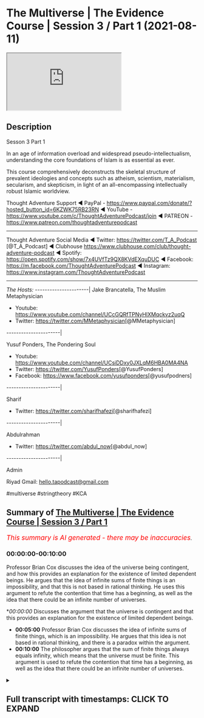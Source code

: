 # The Multiverse | The Evidence Course | Session 3 / Part 1 (2021-08-11)

<iframe loading='lazy' allow='autoplay' src='https://www.youtube.com/embed/zTqywht1u8A'></iframe>

## Description

Sesson 3 Part 1 

In an age of information overload and widespread pseudo-intellectualism, understanding the core foundations of Islam is as essential as ever. 

This course comprehensively deconstructs the skeletal structure of prevalent ideologies and concepts such as atheism, scientism, materialism, secularism, and skepticism, in light of an all-encompassing intellectually robust Islamic worldview.

Thought Adventure Support
◄ PayPal - https://www.paypal.com/donate/?hosted_button_id=6KZWK75RB23RN 
◄ YouTube - https://www.youtube.com/c/ThoughtAdventurePodcast/join
◄ PATREON - https://www.patreon.com/thoughtadventurepodcast
____________________________________________________________________

Thought Adventure Social Media
◄ Twitter: https://twitter.com/T_A_Podcast​​ [@T_A_Podcast]
◄ Clubhouse https://www.clubhouse.com/club/thought-adventure-podcast
◄ Spotify: https://open.spotify.com/show/7x4UVfTz9QX8KVdEXquDUC
◄ Facebook: https://m.facebook.com/ThoughtAdventurePodcast
◄ Instagram: https://www.instagram.com/ThoughtAdventurePodcast​

----------------------------------------------------------------

*The Hosts:*
----------------------|
Jake Brancatella, The Muslim Metaphysician

- Youtube: https://www.youtube.com/channel/UCcGQRfTPNyHlXMqckvz2uqQ
- Twitter:  https://twitter.com/MMetaphysician​​ [@MMetaphysician]

----------------------|

Yusuf Ponders, The Pondering Soul

- Youtube: https://www.youtube.com/channel/UCsiDDxy0JXLqM6HBA0MA4NA
- Twitter: https://twitter.com/YusufPonders​​ [@YusufPonders]
- Facebook: https://www.facebook.com/yusufponders​ [@yusufpodners]

----------------------|

Sharif

- Twitter: https://twitter.com/sharifhafezi​​ [@sharifhafezi]

----------------------|

Abdulrahman

- Twitter: https://twitter.com/abdul_now​ [@abdul_now]

----------------------|

Admin

Riyad 
Gmail: hello.tapodcast@gmail.com

#multiverse #stringtheory #KCA

## Summary of [The Multiverse | The Evidence Course | Session 3 / Part 1](https://www.youtube.com/watch?v=zTqywht1u8A)


*<span style="color:red; font-size:125%">This summary is AI generated - there may be inaccuracies</span>. [](/)*

### <a onclick="modifyYTiframeseektime('0')">00:00:00-00:10:00</a>

 Professor Brian Cox discusses the idea of the universe being contingent, and how this provides an explanation for the existence of limited dependent beings. He argues that the idea of infinite sums of finite things is an impossibility, and that this is not based in rational thinking. He uses this argument to refute the contention that time has a beginning, as well as the idea that there could be an infinite number of universes.

**<a onclick="modifyYTiframeseektime('0')">00:00:00</a>* Discusses the argument that the universe is contingent and that this provides an explanation for the existence of limited dependent beings.
* **<a onclick="modifyYTiframeseektime('300')">00:05:00</a>**  Professor Brian Cox discusses the idea of infinite sums of finite things, which is an impossibility. He argues that this idea is not based in rational thinking, and there is a paradox within the argument.
* **<a onclick="modifyYTiframeseektime('600')">00:10:00</a>** The philosopher argues that the sum of finite things always equals infinity, which means that the universe must be finite. This argument is used to refute the contention that time has a beginning, as well as the idea that there could be an infinite number of universes.

<details><summary><h2>Full transcript with timestamps: CLICK TO EXPAND</h2></summary>

<a onclick="modifyYTiframeseektime('14')">0:00:14</a> muhammad so in session two we looked at  
<a onclick="modifyYTiframeseektime('18')">0:00:18</a> the various arguments for the belief in  
<a onclick="modifyYTiframeseektime('21')">0:00:21</a> the creator we didn't want to go through  
<a onclick="modifyYTiframeseektime('22')">0:00:22</a> all the arguments for the belief in the  
<a onclick="modifyYTiframeseektime('24')">0:00:24</a> creator we just want to use certain key  
<a onclick="modifyYTiframeseektime('26')">0:00:26</a> arguments  
<a onclick="modifyYTiframeseektime('27')">0:00:27</a> all most of the arguments they all  
<a onclick="modifyYTiframeseektime('29')">0:00:29</a> rested upon this idea of  
<a onclick="modifyYTiframeseektime('32')">0:00:32</a> why do we ask the question what causes  
<a onclick="modifyYTiframeseektime('34')">0:00:34</a> something  
<a onclick="modifyYTiframeseektime('36')">0:00:36</a> and we ask this question when we  
<a onclick="modifyYTiframeseektime('37')">0:00:37</a> identify something that is contingent  
<a onclick="modifyYTiframeseektime('40')">0:00:40</a> and we said everything within the  
<a onclick="modifyYTiframeseektime('42')">0:00:42</a> universe including the universe itself  
<a onclick="modifyYTiframeseektime('45')">0:00:45</a> is contingent  
<a onclick="modifyYTiframeseektime('46')">0:00:46</a> meaning it has a beginning to its  
<a onclick="modifyYTiframeseektime('48')">0:00:48</a> existence  
<a onclick="modifyYTiframeseektime('50')">0:00:50</a> it has certain attributes which are only  
<a onclick="modifyYTiframeseektime('52')">0:00:52</a> possible it could have had other  
<a onclick="modifyYTiframeseektime('54')">0:00:54</a> attributes it could be arranged in  
<a onclick="modifyYTiframeseektime('56')">0:00:56</a> another way as opposed to the way that  
<a onclick="modifyYTiframeseektime('58')">0:00:58</a> we see it  
<a onclick="modifyYTiframeseektime('59')">0:00:59</a> when we can identify this about the  
<a onclick="modifyYTiframeseektime('62')">0:01:02</a> universe and we know that the universe  
<a onclick="modifyYTiframeseektime('64')">0:01:04</a> didn't decide its own existence and we  
<a onclick="modifyYTiframeseektime('67')">0:01:07</a> know that the universe didn't decide its  
<a onclick="modifyYTiframeseektime('68')">0:01:08</a> own attributes and the universe didn't  
<a onclick="modifyYTiframeseektime('71')">0:01:11</a> decide its own  
<a onclick="modifyYTiframeseektime('72')">0:01:12</a> you know composition and arrangement  
<a onclick="modifyYTiframeseektime('74')">0:01:14</a> it's like saying the table decided its  
<a onclick="modifyYTiframeseektime('77')">0:01:17</a> own existence or the table decided  
<a onclick="modifyYTiframeseektime('80')">0:01:20</a> its own attributes or the table this  
<a onclick="modifyYTiframeseektime('82')">0:01:22</a> decided to put the the you know the legs  
<a onclick="modifyYTiframeseektime('86')">0:01:26</a> of the table and the top in the  
<a onclick="modifyYTiframeseektime('87')">0:01:27</a> particular  
<a onclick="modifyYTiframeseektime('88')">0:01:28</a> fashion that it was  
<a onclick="modifyYTiframeseektime('91')">0:01:31</a> because we identify  
<a onclick="modifyYTiframeseektime('93')">0:01:33</a> this thing about the universe then we  
<a onclick="modifyYTiframeseektime('95')">0:01:35</a> require something external to the  
<a onclick="modifyYTiframeseektime('97')">0:01:37</a> universe just like we require something  
<a onclick="modifyYTiframeseektime('98')">0:01:38</a> external to the table  
<a onclick="modifyYTiframeseektime('100')">0:01:40</a> it's a very profound but simple point i  
<a onclick="modifyYTiframeseektime('103')">0:01:43</a> think you know it's not too complicated  
<a onclick="modifyYTiframeseektime('106')">0:01:46</a> to really understand this point  
<a onclick="modifyYTiframeseektime('109')">0:01:49</a> now  
<a onclick="modifyYTiframeseektime('110')">0:01:50</a> in session three we're going to look at  
<a onclick="modifyYTiframeseektime('112')">0:01:52</a> some of the contentions to some of these  
<a onclick="modifyYTiframeseektime('114')">0:01:54</a> arguments what are the arguments that  
<a onclick="modifyYTiframeseektime('115')">0:01:55</a> people use  
<a onclick="modifyYTiframeseektime('117')">0:01:57</a> against this  
<a onclick="modifyYTiframeseektime('119')">0:01:59</a> and one of the arguments and one of the  
<a onclick="modifyYTiframeseektime('121')">0:02:01</a> contentions is this argument that the  
<a onclick="modifyYTiframeseektime('123')">0:02:03</a> universe  
<a onclick="modifyYTiframeseektime('124')">0:02:04</a> or that their explanation the reason why  
<a onclick="modifyYTiframeseektime('127')">0:02:07</a> we've got so many possible beings  
<a onclick="modifyYTiframeseektime('129')">0:02:09</a> contingent beings is we've got an  
<a onclick="modifyYTiframeseektime('132')">0:02:12</a> infinite number of universe  
<a onclick="modifyYTiframeseektime('133')">0:02:13</a> so in universe  
<a onclick="modifyYTiframeseektime('135')">0:02:15</a> 1 water balls at 100 degrees celsius in  
<a onclick="modifyYTiframeseektime('138')">0:02:18</a> universe 2 it boils at 101 degrees in  
<a onclick="modifyYTiframeseektime('141')">0:02:21</a> universe 3 balls 102 degrees and because  
<a onclick="modifyYTiframeseektime('143')">0:02:23</a> there's an infinite number of universes  
<a onclick="modifyYTiframeseektime('145')">0:02:25</a> it accounts for why  
<a onclick="modifyYTiframeseektime('148')">0:02:28</a> the objects within the universe have  
<a onclick="modifyYTiframeseektime('150')">0:02:30</a> those particular attributes and those  
<a onclick="modifyYTiframeseektime('152')">0:02:32</a> particular  
<a onclick="modifyYTiframeseektime('154')">0:02:34</a> arrangements so this is one of the  
<a onclick="modifyYTiframeseektime('156')">0:02:36</a> arguments that they attempt to use to  
<a onclick="modifyYTiframeseektime('158')">0:02:38</a> try and circumvent  
<a onclick="modifyYTiframeseektime('159')">0:02:39</a> uh  
<a onclick="modifyYTiframeseektime('160')">0:02:40</a> the uh  
<a onclick="modifyYTiframeseektime('161')">0:02:41</a> the possible beings that exist within  
<a onclick="modifyYTiframeseektime('163')">0:02:43</a> each universe  
<a onclick="modifyYTiframeseektime('166')">0:02:46</a> even some scientists propose the idea  
<a onclick="modifyYTiframeseektime('169')">0:02:49</a> of a multiverse some scientists argue  
<a onclick="modifyYTiframeseektime('172')">0:02:52</a> that the laws of quantum mechanics or  
<a onclick="modifyYTiframeseektime('175')">0:02:55</a> the implications of super string theory  
<a onclick="modifyYTiframeseektime('177')">0:02:57</a> indicates that there are more than one  
<a onclick="modifyYTiframeseektime('179')">0:02:59</a> universe out there  
<a onclick="modifyYTiframeseektime('181')">0:03:01</a> however there's two problems regards to  
<a onclick="modifyYTiframeseektime('184')">0:03:04</a> this question about could there be a  
<a onclick="modifyYTiframeseektime('186')">0:03:06</a> multiple number of universe and could  
<a onclick="modifyYTiframeseektime('189')">0:03:09</a> this provide an explanation of why  
<a onclick="modifyYTiframeseektime('191')">0:03:11</a> limited dependent things exist  
<a onclick="modifyYTiframeseektime('195')">0:03:15</a> uh why they have the particular  
<a onclick="modifyYTiframeseektime('196')">0:03:16</a> attributes well the first problem is  
<a onclick="modifyYTiframeseektime('199')">0:03:19</a> this  
<a onclick="modifyYTiframeseektime('200')">0:03:20</a> it still doesn't provide an explanation  
<a onclick="modifyYTiframeseektime('202')">0:03:22</a> why limited contingent beings exist in  
<a onclick="modifyYTiframeseektime('205')">0:03:25</a> the first place  
<a onclick="modifyYTiframeseektime('207')">0:03:27</a> why does each universe  
<a onclick="modifyYTiframeseektime('209')">0:03:29</a> have a specific set of attributes  
<a onclick="modifyYTiframeseektime('213')">0:03:33</a> and a specific set of patterns different  
<a onclick="modifyYTiframeseektime('216')">0:03:36</a> to another universe so why is universe a  
<a onclick="modifyYTiframeseektime('218')">0:03:38</a> like this and universe b like that  
<a onclick="modifyYTiframeseektime('222')">0:03:42</a> it doesn't provide an explanation it's  
<a onclick="modifyYTiframeseektime('225')">0:03:45</a> just simply saying this universe exists  
<a onclick="modifyYTiframeseektime('227')">0:03:47</a> and this universe exists and this one  
<a onclick="modifyYTiframeseektime('229')">0:03:49</a> has a possible existence and that one  
<a onclick="modifyYTiframeseektime('232')">0:03:52</a> has a possible existence we still not  
<a onclick="modifyYTiframeseektime('234')">0:03:54</a> explained why they exist in the first  
<a onclick="modifyYTiframeseektime('236')">0:03:56</a> place therefore it's not an explanation  
<a onclick="modifyYTiframeseektime('239')">0:03:59</a> to the existence of limited contingent  
<a onclick="modifyYTiframeseektime('242')">0:04:02</a> beings  
<a onclick="modifyYTiframeseektime('243')">0:04:03</a> secondly  
<a onclick="modifyYTiframeseektime('244')">0:04:04</a> even if we grant the idea that there is  
<a onclick="modifyYTiframeseektime('247')">0:04:07</a> an infinite number of universes or  
<a onclick="modifyYTiframeseektime('249')">0:04:09</a> multiverses  
<a onclick="modifyYTiframeseektime('252')">0:04:12</a> we still have a problem  
<a onclick="modifyYTiframeseektime('254')">0:04:14</a> and that problem  
<a onclick="modifyYTiframeseektime('256')">0:04:16</a> is uh or  
<a onclick="modifyYTiframeseektime('258')">0:04:18</a> the problem is this idea that you can  
<a onclick="modifyYTiframeseektime('260')">0:04:20</a> have an infinite number  
<a onclick="modifyYTiframeseektime('263')">0:04:23</a> of finite things  
<a onclick="modifyYTiframeseektime('265')">0:04:25</a> so if you've got an infinite number of  
<a onclick="modifyYTiframeseektime('267')">0:04:27</a> universes what you're saying is you've  
<a onclick="modifyYTiframeseektime('268')">0:04:28</a> got  
<a onclick="modifyYTiframeseektime('269')">0:04:29</a> one two three four five  
<a onclick="modifyYTiframeseektime('272')">0:04:32</a> to infinity number of universes  
<a onclick="modifyYTiframeseektime('275')">0:04:35</a> so you have an infinite number of  
<a onclick="modifyYTiframeseektime('277')">0:04:37</a> limited things so one universe is  
<a onclick="modifyYTiframeseektime('279')">0:04:39</a> limited self-contained different to  
<a onclick="modifyYTiframeseektime('280')">0:04:40</a> another universe  
<a onclick="modifyYTiframeseektime('282')">0:04:42</a> and some people say well that's a  
<a onclick="modifyYTiframeseektime('284')">0:04:44</a> possibility because you know don't  
<a onclick="modifyYTiframeseektime('285')">0:04:45</a> doesn't numbers go on forever don't  
<a onclick="modifyYTiframeseektime('288')">0:04:48</a> numbers just keep going on you can keep  
<a onclick="modifyYTiframeseektime('290')">0:04:50</a> adding one to a particular set of  
<a onclick="modifyYTiframeseektime('292')">0:04:52</a> numbers and go on forever  
<a onclick="modifyYTiframeseektime('294')">0:04:54</a> so couldn't the universe be like that  
<a onclick="modifyYTiframeseektime('297')">0:04:57</a> and we say  
<a onclick="modifyYTiframeseektime('298')">0:04:58</a> that the statement an infinite sum of  
<a onclick="modifyYTiframeseektime('301')">0:05:01</a> finite things we say this is an  
<a onclick="modifyYTiframeseektime('303')">0:05:03</a> impossibility and it's a contradiction  
<a onclick="modifyYTiframeseektime('306')">0:05:06</a> it's an irrational argument it's a  
<a onclick="modifyYTiframeseektime('307')">0:05:07</a> rational idea  
<a onclick="modifyYTiframeseektime('309')">0:05:09</a> and there's a number of ways of arguing  
<a onclick="modifyYTiframeseektime('312')">0:05:12</a> this and demonstrating how it's  
<a onclick="modifyYTiframeseektime('314')">0:05:14</a> irrational  
<a onclick="modifyYTiframeseektime('315')">0:05:15</a> the first way  
<a onclick="modifyYTiframeseektime('317')">0:05:17</a> is to look at the issue to give an  
<a onclick="modifyYTiframeseektime('319')">0:05:19</a> analogy  
<a onclick="modifyYTiframeseektime('320')">0:05:20</a> about marbles  
<a onclick="modifyYTiframeseektime('322')">0:05:22</a> actually before i give the analogy of  
<a onclick="modifyYTiframeseektime('324')">0:05:24</a> marbles i want to just explain this  
<a onclick="modifyYTiframeseektime('327')">0:05:27</a> point about numbers and do numbers  
<a onclick="modifyYTiframeseektime('329')">0:05:29</a> actual in actuality go on forever even  
<a onclick="modifyYTiframeseektime('332')">0:05:32</a> though there's no terminating number or  
<a onclick="modifyYTiframeseektime('334')">0:05:34</a> maybe another way to look at it can i  
<a onclick="modifyYTiframeseektime('336')">0:05:36</a> count when i start from one  
<a onclick="modifyYTiframeseektime('339')">0:05:39</a> and i continue counting two three four  
<a onclick="modifyYTiframeseektime('342')">0:05:42</a> five can i continue counting and reach  
<a onclick="modifyYTiframeseektime('345')">0:05:45</a> the infinite number  
<a onclick="modifyYTiframeseektime('348')">0:05:48</a> now most people would say well that's  
<a onclick="modifyYTiframeseektime('350')">0:05:50</a> impossible you can't do that because  
<a onclick="modifyYTiframeseektime('352')">0:05:52</a> every number you land upon will be what  
<a onclick="modifyYTiframeseektime('356')">0:05:56</a> a finite number so if you go a trillion  
<a onclick="modifyYTiframeseektime('359')">0:05:59</a> you'd have a trillion and one it's a  
<a onclick="modifyYTiframeseektime('360')">0:06:00</a> finite number a squillion a squillion  
<a onclick="modifyYTiframeseektime('363')">0:06:03</a> and one still a finite number  
<a onclick="modifyYTiframeseektime('365')">0:06:05</a> so you can never actually reach  
<a onclick="modifyYTiframeseektime('367')">0:06:07</a> infinite number  
<a onclick="modifyYTiframeseektime('369')">0:06:09</a> what you reach is another finite number  
<a onclick="modifyYTiframeseektime('372')">0:06:12</a> so when we say we the numbers go on  
<a onclick="modifyYTiframeseektime('374')">0:06:14</a> forever even if we count and we take out  
<a onclick="modifyYTiframeseektime('377')">0:06:17</a> the concept of you know we say we've got  
<a onclick="modifyYTiframeseektime('379')">0:06:19</a> an eternal life  
<a onclick="modifyYTiframeseektime('380')">0:06:20</a> we're still counting we will always land  
<a onclick="modifyYTiframeseektime('382')">0:06:22</a> upon and finite set of numbers  
<a onclick="modifyYTiframeseektime('385')">0:06:25</a> yeah it's finite number and even if  
<a onclick="modifyYTiframeseektime('387')">0:06:27</a> somebody says yeah you can reach  
<a onclick="modifyYTiframeseektime('388')">0:06:28</a> infinite well okay what was the number  
<a onclick="modifyYTiframeseektime('390')">0:06:30</a> just before you got to infinity  
<a onclick="modifyYTiframeseektime('393')">0:06:33</a> obviously there is no number just before  
<a onclick="modifyYTiframeseektime('394')">0:06:34</a> infinity  
<a onclick="modifyYTiframeseektime('396')">0:06:36</a> the other  
<a onclick="modifyYTiframeseektime('397')">0:06:37</a> example that i wanted to give  
<a onclick="modifyYTiframeseektime('399')">0:06:39</a> was the example of  
<a onclick="modifyYTiframeseektime('401')">0:06:41</a> an infinite pile of marbles  
<a onclick="modifyYTiframeseektime('404')">0:06:44</a> just to explain and just also  
<a onclick="modifyYTiframeseektime('406')">0:06:46</a> demonstrate  
<a onclick="modifyYTiframeseektime('407')">0:06:47</a> the irrationality of this statement of  
<a onclick="modifyYTiframeseektime('410')">0:06:50</a> an infinite finite finite things  
<a onclick="modifyYTiframeseektime('412')">0:06:52</a> infinite sum of finite things  
<a onclick="modifyYTiframeseektime('414')">0:06:54</a> so imagine you had an infinite number of  
<a onclick="modifyYTiframeseektime('416')">0:06:56</a> marbles  
<a onclick="modifyYTiframeseektime('418')">0:06:58</a> and  
<a onclick="modifyYTiframeseektime('420')">0:07:00</a> this big pile of marbles with an  
<a onclick="modifyYTiframeseektime('421')">0:07:01</a> infinite number of marbles you cut them  
<a onclick="modifyYTiframeseektime('424')">0:07:04</a> in half exactly  
<a onclick="modifyYTiframeseektime('426')">0:07:06</a> how many number of marbles do you have  
<a onclick="modifyYTiframeseektime('430')">0:07:10</a> in each of the halves  
<a onclick="modifyYTiframeseektime('432')">0:07:12</a> now somebody might say well they become  
<a onclick="modifyYTiframeseektime('434')">0:07:14</a> finite well if they became a finite  
<a onclick="modifyYTiframeseektime('436')">0:07:16</a> number a limited number then limited  
<a onclick="modifyYTiframeseektime('439')">0:07:19</a> pile of marbles at a limited pile of  
<a onclick="modifyYTiframeseektime('442')">0:07:22</a> marbles would equal  
<a onclick="modifyYTiframeseektime('443')">0:07:23</a> a limited number of marbles  
<a onclick="modifyYTiframeseektime('446')">0:07:26</a> so when you cut the marbles in half you  
<a onclick="modifyYTiframeseektime('448')">0:07:28</a> have to have  
<a onclick="modifyYTiframeseektime('449')">0:07:29</a> infinite number of marbles in one half  
<a onclick="modifyYTiframeseektime('452')">0:07:32</a> and another infinite in the other pile  
<a onclick="modifyYTiframeseektime('455')">0:07:35</a> of marbles  
<a onclick="modifyYTiframeseektime('456')">0:07:36</a> and in fact if you create four piles  
<a onclick="modifyYTiframeseektime('460')">0:07:40</a> yeah i cut them into quarters four piles  
<a onclick="modifyYTiframeseektime('462')">0:07:42</a> of marbles then every pile of marbles  
<a onclick="modifyYTiframeseektime('465')">0:07:45</a> would have to be infinite because when  
<a onclick="modifyYTiframeseektime('466')">0:07:46</a> you add infinite plus infinite plus  
<a onclick="modifyYTiframeseektime('468')">0:07:48</a> infinite plus infinite equals infinite  
<a onclick="modifyYTiframeseektime('470')">0:07:50</a> if they became limited then limited plus  
<a onclick="modifyYTiframeseektime('472')">0:07:52</a> limited plus limited plus limited would  
<a onclick="modifyYTiframeseektime('475')">0:07:55</a> equal a limited number so every  
<a onclick="modifyYTiframeseektime('478')">0:07:58</a> fraction of an infinite sum of finite  
<a onclick="modifyYTiframeseektime('481')">0:08:01</a> things would have to be  
<a onclick="modifyYTiframeseektime('483')">0:08:03</a> infinite every every fraction would have  
<a onclick="modifyYTiframeseektime('486')">0:08:06</a> to be have contained an infinite amount  
<a onclick="modifyYTiframeseektime('488')">0:08:08</a> of things  
<a onclick="modifyYTiframeseektime('489')">0:08:09</a> now  
<a onclick="modifyYTiframeseektime('490')">0:08:10</a> there's a contradiction that we're  
<a onclick="modifyYTiframeseektime('493')">0:08:13</a> starting to see  
<a onclick="modifyYTiframeseektime('495')">0:08:15</a> one of these contradictions is  
<a onclick="modifyYTiframeseektime('498')">0:08:18</a> why when we say that the infinite  
<a onclick="modifyYTiframeseektime('502')">0:08:22</a> is being subdivided here  
<a onclick="modifyYTiframeseektime('505')">0:08:25</a> if i was to take three marbles away from  
<a onclick="modifyYTiframeseektime('508')">0:08:28</a> the infinite pile of marbles  
<a onclick="modifyYTiframeseektime('511')">0:08:31</a> the original pile that i had  
<a onclick="modifyYTiframeseektime('514')">0:08:34</a> have i decreased infinity  
<a onclick="modifyYTiframeseektime('516')">0:08:36</a> the answer would be no we haven't  
<a onclick="modifyYTiframeseektime('518')">0:08:38</a> decreased the number of marbles because  
<a onclick="modifyYTiframeseektime('519')">0:08:39</a> the marbles are still infinite  
<a onclick="modifyYTiframeseektime('522')">0:08:42</a> but if you not decrease the number of  
<a onclick="modifyYTiframeseektime('524')">0:08:44</a> marbles then where those three marbles  
<a onclick="modifyYTiframeseektime('526')">0:08:46</a> come from  
<a onclick="modifyYTiframeseektime('528')">0:08:48</a> not only this  
<a onclick="modifyYTiframeseektime('529')">0:08:49</a> but those three marbles are a fraction  
<a onclick="modifyYTiframeseektime('533')">0:08:53</a> of the overall number of marbles and we  
<a onclick="modifyYTiframeseektime('535')">0:08:55</a> said every fraction of an infinite  
<a onclick="modifyYTiframeseektime('538')">0:08:58</a> infinite sum of finite things has to be  
<a onclick="modifyYTiframeseektime('541')">0:09:01</a> infinite  
<a onclick="modifyYTiframeseektime('542')">0:09:02</a> but here we have a proportion a fraction  
<a onclick="modifyYTiframeseektime('546')">0:09:06</a> which is finite i3 free marbles of the  
<a onclick="modifyYTiframeseektime('550')">0:09:10</a> overall pile  
<a onclick="modifyYTiframeseektime('551')">0:09:11</a> so the proportion of the  
<a onclick="modifyYTiframeseektime('553')">0:09:13</a> pile of marbles  
<a onclick="modifyYTiframeseektime('555')">0:09:15</a> is equivalent to the proportion of the  
<a onclick="modifyYTiframeseektime('557')">0:09:17</a> three so if the three is a finite number  
<a onclick="modifyYTiframeseektime('559')">0:09:19</a> then the overall would also be finite  
<a onclick="modifyYTiframeseektime('561')">0:09:21</a> would also be limited if we are saying  
<a onclick="modifyYTiframeseektime('563')">0:09:23</a> that it's infinite then we have this  
<a onclick="modifyYTiframeseektime('565')">0:09:25</a> contradiction this paradox where we're  
<a onclick="modifyYTiframeseektime('567')">0:09:27</a> saying every fraction is infinite but  
<a onclick="modifyYTiframeseektime('569')">0:09:29</a> then we create a fraction of taking  
<a onclick="modifyYTiframeseektime('571')">0:09:31</a> three marbles away from the overall and  
<a onclick="modifyYTiframeseektime('573')">0:09:33</a> it's not infinite anymore  
<a onclick="modifyYTiframeseektime('575')">0:09:35</a> so when we look at this argument about  
<a onclick="modifyYTiframeseektime('577')">0:09:37</a> infinite uh infinite sum of finite  
<a onclick="modifyYTiframeseektime('579')">0:09:39</a> things we say it's an impossibility and  
<a onclick="modifyYTiframeseektime('580')">0:09:40</a> this is not just something which  
<a onclick="modifyYTiframeseektime('583')">0:09:43</a> i said or a few people said even famous  
<a onclick="modifyYTiframeseektime('586')">0:09:46</a> mathematicians like david hilbert  
<a onclick="modifyYTiframeseektime('588')">0:09:48</a> has mentioned the point  
<a onclick="modifyYTiframeseektime('590')">0:09:50</a> that this idea of infinity is not the  
<a onclick="modifyYTiframeseektime('593')">0:09:53</a> basis of rational thinking you can't use  
<a onclick="modifyYTiframeseektime('596')">0:09:56</a> it as a basis of rational thinking he  
<a onclick="modifyYTiframeseektime('598')">0:09:58</a> even argued that there is nothing within  
<a onclick="modifyYTiframeseektime('600')">0:10:00</a> the universe  
<a onclick="modifyYTiframeseektime('602')">0:10:02</a> whether that is a circle uh like uh the  
<a onclick="modifyYTiframeseektime('605')">0:10:05</a> most spherical thing that we know is an  
<a onclick="modifyYTiframeseektime('607')">0:10:07</a> electron whether it is even the universe  
<a onclick="modifyYTiframeseektime('610')">0:10:10</a> and its expansion there's nothing within  
<a onclick="modifyYTiframeseektime('612')">0:10:12</a> the universe that is actually infinite  
<a onclick="modifyYTiframeseektime('614')">0:10:14</a> so even this idea that the universe is  
<a onclick="modifyYTiframeseektime('616')">0:10:16</a> constantly getting bigger and bigger and  
<a onclick="modifyYTiframeseektime('618')">0:10:18</a> bigger he says at every moment of its  
<a onclick="modifyYTiframeseektime('620')">0:10:20</a> size it will always be finite  
<a onclick="modifyYTiframeseektime('623')">0:10:23</a> yeah so it's just constantly bigger  
<a onclick="modifyYTiframeseektime('625')">0:10:25</a> getting bigger so he'd use this term  
<a onclick="modifyYTiframeseektime('627')">0:10:27</a> it's finite but unbound so he's saying  
<a onclick="modifyYTiframeseektime('629')">0:10:29</a> it's still finite at any moment even  
<a onclick="modifyYTiframeseektime('632')">0:10:32</a> though it will continue to  
<a onclick="modifyYTiframeseektime('634')">0:10:34</a> expand  
<a onclick="modifyYTiframeseektime('636')">0:10:36</a> so he explains that this idea of  
<a onclick="modifyYTiframeseektime('638')">0:10:38</a> infinity is impossible to be applied  
<a onclick="modifyYTiframeseektime('641')">0:10:41</a> in the real world it just doesn't make  
<a onclick="modifyYTiframeseektime('643')">0:10:43</a> sense it falls into contradictions and  
<a onclick="modifyYTiframeseektime('645')">0:10:45</a> it falls into inconsistencies so when  
<a onclick="modifyYTiframeseektime('648')">0:10:48</a> somebody argues that you can have an  
<a onclick="modifyYTiframeseektime('650')">0:10:50</a> infinite number of universes  
<a onclick="modifyYTiframeseektime('654')">0:10:54</a> then that is a fallacy that is a  
<a onclick="modifyYTiframeseektime('657')">0:10:57</a> contradiction and we can use this  
<a onclick="modifyYTiframeseektime('659')">0:10:59</a> argument that you can that the sum of  
<a onclick="modifyYTiframeseektime('661')">0:11:01</a> finite is always finite to explain  
<a onclick="modifyYTiframeseektime('664')">0:11:04</a> that the universe is finite so if i can  
<a onclick="modifyYTiframeseektime('667')">0:11:07</a> measure the distance between two points  
<a onclick="modifyYTiframeseektime('669')">0:11:09</a> between this point point a and point b  
<a onclick="modifyYTiframeseektime('671')">0:11:11</a> and we say it's one meter  
<a onclick="modifyYTiframeseektime('673')">0:11:13</a> then i know that the rest of the  
<a onclick="modifyYTiframeseektime('674')">0:11:14</a> universe is a fraction a proportion over  
<a onclick="modifyYTiframeseektime('678')">0:11:18</a> these two points  
<a onclick="modifyYTiframeseektime('680')">0:11:20</a> and if the fraction and proportion is  
<a onclick="modifyYTiframeseektime('682')">0:11:22</a> finite  
<a onclick="modifyYTiframeseektime('683')">0:11:23</a> then the universe must also be finite  
<a onclick="modifyYTiframeseektime('685')">0:11:25</a> even without measuring the entirety of  
<a onclick="modifyYTiframeseektime('687')">0:11:27</a> the universe  
<a onclick="modifyYTiframeseektime('689')">0:11:29</a> similarly if i ask the question does  
<a onclick="modifyYTiframeseektime('691')">0:11:31</a> time have a beginning  
<a onclick="modifyYTiframeseektime('693')">0:11:33</a> and i say time is the number of events  
<a onclick="modifyYTiframeseektime('696')">0:11:36</a> that have taken place  
<a onclick="modifyYTiframeseektime('697')">0:11:37</a> could time have a beginning or could it  
<a onclick="modifyYTiframeseektime('699')">0:11:39</a> be eternal well eternality would mean an  
<a onclick="modifyYTiframeseektime('702')">0:11:42</a> infinite number of events  
<a onclick="modifyYTiframeseektime('705')">0:11:45</a> but we just said an infinity cannot  
<a onclick="modifyYTiframeseektime('707')">0:11:47</a> exist  
<a onclick="modifyYTiframeseektime('708')">0:11:48</a> when it comes to adding up finite things  
<a onclick="modifyYTiframeseektime('711')">0:11:51</a> to make infinity  
<a onclick="modifyYTiframeseektime('712')">0:11:52</a> so therefore there must be a limited  
<a onclick="modifyYTiframeseektime('715')">0:11:55</a> number of events and thus a beginning to  
<a onclick="modifyYTiframeseektime('719')">0:11:59</a> time  
<a onclick="modifyYTiframeseektime('720')">0:12:00</a> so what we've shown  
<a onclick="modifyYTiframeseektime('721')">0:12:01</a> is that the  
<a onclick="modifyYTiframeseektime('722')">0:12:02</a> sum of finite is always finite therefore  
<a onclick="modifyYTiframeseektime('725')">0:12:05</a> that has to be even if we're talking  
<a onclick="modifyYTiframeseektime('727')">0:12:07</a> about other universes there has to be a  
<a onclick="modifyYTiframeseektime('729')">0:12:09</a> finite number of other universes they're  
<a onclick="modifyYTiframeseektime('731')">0:12:11</a> still limited contingent dependent  
<a onclick="modifyYTiframeseektime('733')">0:12:13</a> beings  
<a onclick="modifyYTiframeseektime('734')">0:12:14</a> we have to have a space which is finite  
<a onclick="modifyYTiframeseektime('738')">0:12:18</a> and a universe therefore which is  
<a onclick="modifyYTiframeseektime('740')">0:12:20</a> limited and finite and we also have to  
<a onclick="modifyYTiframeseektime('742')">0:12:22</a> have time which has to have a beginning  
<a onclick="modifyYTiframeseektime('745')">0:12:25</a> because the number of events in time  
<a onclick="modifyYTiframeseektime('747')">0:12:27</a> also have a beginning uh  
<a onclick="modifyYTiframeseektime('750')">0:12:30</a> the the number events have to have  
<a onclick="modifyYTiframeseektime('752')">0:12:32</a> is a finite number  
<a onclick="modifyYTiframeseektime('754')">0:12:34</a> so  
<a onclick="modifyYTiframeseektime('755')">0:12:35</a> this contention that is used by some  
<a onclick="modifyYTiframeseektime('758')">0:12:38</a> atheists  
<a onclick="modifyYTiframeseektime('759')">0:12:39</a> fails  
<a onclick="modifyYTiframeseektime('760')">0:12:40</a> to be a rational basis to really  
<a onclick="modifyYTiframeseektime('763')">0:12:43</a> undermine the proof for the existence of  
<a onclick="modifyYTiframeseektime('765')">0:12:45</a> the creator  
<a onclick="modifyYTiframeseektime('777')">0:12:57</a> you  
</details>